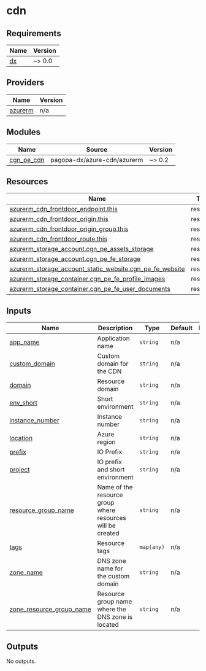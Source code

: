 # cdn

<!-- BEGIN_TF_DOCS -->
## Requirements

| Name | Version |
|------|---------|
| <a name="requirement_dx"></a> [dx](#requirement\_dx) | ~> 0.0 |

## Providers

| Name | Version |
|------|---------|
| <a name="provider_azurerm"></a> [azurerm](#provider\_azurerm) | n/a |

## Modules

| Name | Source | Version |
|------|--------|---------|
| <a name="module_cgn_pe_cdn"></a> [cgn\_pe\_cdn](#module\_cgn\_pe\_cdn) | pagopa-dx/azure-cdn/azurerm | ~> 0.2 |

## Resources

| Name | Type |
|------|------|
| [azurerm_cdn_frontdoor_endpoint.this](https://registry.terraform.io/providers/hashicorp/azurerm/latest/docs/resources/cdn_frontdoor_endpoint) | resource |
| [azurerm_cdn_frontdoor_origin.this](https://registry.terraform.io/providers/hashicorp/azurerm/latest/docs/resources/cdn_frontdoor_origin) | resource |
| [azurerm_cdn_frontdoor_origin_group.this](https://registry.terraform.io/providers/hashicorp/azurerm/latest/docs/resources/cdn_frontdoor_origin_group) | resource |
| [azurerm_cdn_frontdoor_route.this](https://registry.terraform.io/providers/hashicorp/azurerm/latest/docs/resources/cdn_frontdoor_route) | resource |
| [azurerm_storage_account.cgn_pe_assets_storage](https://registry.terraform.io/providers/hashicorp/azurerm/latest/docs/resources/storage_account) | resource |
| [azurerm_storage_account.cgn_pe_fe_storage](https://registry.terraform.io/providers/hashicorp/azurerm/latest/docs/resources/storage_account) | resource |
| [azurerm_storage_account_static_website.cgn_pe_fe_website](https://registry.terraform.io/providers/hashicorp/azurerm/latest/docs/resources/storage_account_static_website) | resource |
| [azurerm_storage_container.cgn_pe_fe_profile_images](https://registry.terraform.io/providers/hashicorp/azurerm/latest/docs/resources/storage_container) | resource |
| [azurerm_storage_container.cgn_pe_fe_user_documents](https://registry.terraform.io/providers/hashicorp/azurerm/latest/docs/resources/storage_container) | resource |

## Inputs

| Name | Description | Type | Default | Required |
|------|-------------|------|---------|:--------:|
| <a name="input_app_name"></a> [app\_name](#input\_app\_name) | Application name | `string` | n/a | yes |
| <a name="input_custom_domain"></a> [custom\_domain](#input\_custom\_domain) | Custom domain for the CDN | `string` | n/a | yes |
| <a name="input_domain"></a> [domain](#input\_domain) | Resource domain | `string` | n/a | yes |
| <a name="input_env_short"></a> [env\_short](#input\_env\_short) | Short environment | `string` | n/a | yes |
| <a name="input_instance_number"></a> [instance\_number](#input\_instance\_number) | Instance number | `string` | n/a | yes |
| <a name="input_location"></a> [location](#input\_location) | Azure region | `string` | n/a | yes |
| <a name="input_prefix"></a> [prefix](#input\_prefix) | IO Prefix | `string` | n/a | yes |
| <a name="input_project"></a> [project](#input\_project) | IO prefix and short environment | `string` | n/a | yes |
| <a name="input_resource_group_name"></a> [resource\_group\_name](#input\_resource\_group\_name) | Name of the resource group where resources will be created | `string` | n/a | yes |
| <a name="input_tags"></a> [tags](#input\_tags) | Resource tags | `map(any)` | n/a | yes |
| <a name="input_zone_name"></a> [zone\_name](#input\_zone\_name) | DNS zone name for the custom domain | `string` | n/a | yes |
| <a name="input_zone_resource_group_name"></a> [zone\_resource\_group\_name](#input\_zone\_resource\_group\_name) | Resource group name where the DNS zone is located | `string` | n/a | yes |

## Outputs

No outputs.
<!-- END_TF_DOCS -->
